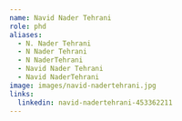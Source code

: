 ```yaml
---
name: Navid Nader Tehrani
role: phd
aliases:
  - N. Nader Tehrani
  - N Nader Tehrani
  - N NaderTehrani
  - Navid Nader Tehrani
  - Navid NaderTehrani
image: images/navid-nadertehrani.jpg
links:
  linkedin: navid-nadertehrani-453362211
---
```

